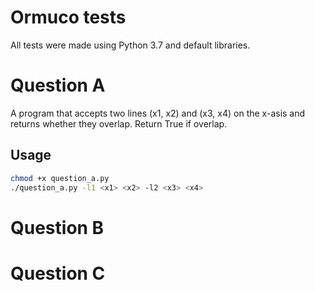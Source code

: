 # Ormuco tests

All tests were made using Python 3.7 and default libraries.


# Question A

A program that accepts two lines (x1, x2) and (x3, x4) on the x-asis and returns whether they overlap. 
Return True if overlap.


## Usage

```bash
chmod +x question_a.py
./question_a.py -l1 <x1> <x2> -l2 <x3> <x4>
```

# Question B


# Question C
